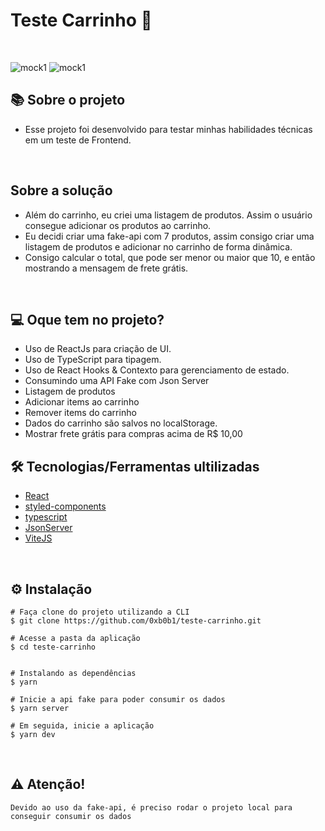 # Teste Carrinho :shopping_cart:

&nbsp;

![mock1](https://github.com/0xb0b1/test-carrinho/blob/master/products.png)
![mock1](https://github.com/0xb0b1/test-carrinho/blob/master/cart.png)

## 📚 Sobre o projeto

* Esse projeto foi desenvolvido para testar minhas habilidades técnicas em um teste de Frontend.

&nbsp;

## Sobre a solução

* Além do carrinho, eu criei uma listagem de produtos. Assim o usuário consegue adicionar os produtos ao carrinho.
* Eu decidi criar uma fake-api com 7 produtos, assim consigo criar uma listagem de produtos e adicionar no carrinho de forma dinâmica.
* Consigo calcular o total, que pode ser menor ou maior que 10, e então mostrando a mensagem de frete grátis.
	

&nbsp;

## 💻 Oque tem no projeto?

* Uso de ReactJs para criação de UI.
* Uso de TypeScript para tipagem.
* Uso de React Hooks & Contexto para gerenciamento de estado.
* Consumindo uma API Fake com Json Server
* Listagem de produtos
* Adicionar items ao carrinho
* Remover items do carrinho
* Dados do carrinho são salvos no localStorage.
* Mostrar frete grátis para compras acima de R$ 10,00

## 🛠️ Tecnologias/Ferramentas ultilizadas

* [React](https://reactjs.org)
* [styled-components](https://styled-components.com)
* [typescript](https://www.typescriptlang.org)
* [JsonServer](https://github.com/typicode/json-server)
* [ViteJS](https://vitejs.dev)

&nbsp;

## ⚙️ Instalação
```
# Faça clone do projeto utilizando a CLI 
$ git clone https://github.com/0xb0b1/teste-carrinho.git
```

```
# Acesse a pasta da aplicação
$ cd teste-carrinho


# Instalando as dependências
$ yarn

# Inicie a api fake para poder consumir os dados
$ yarn server

# Em seguida, inicie a aplicação 
$ yarn dev

```

&nbsp;

## :warning: Atenção!

	Devido ao uso da fake-api, é preciso rodar o projeto local para conseguir consumir os dados


&nbsp;
